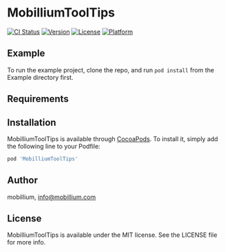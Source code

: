 # MobilliumToolTips

[![CI Status](https://img.shields.io/travis/mobillium/MobilliumToolTips.svg?style=flat)](https://travis-ci.org/mobillium/MobilliumToolTips)
[![Version](https://img.shields.io/cocoapods/v/MobilliumToolTips.svg?style=flat)](https://cocoapods.org/pods/MobilliumToolTips)
[![License](https://img.shields.io/cocoapods/l/MobilliumToolTips.svg?style=flat)](https://cocoapods.org/pods/MobilliumToolTips)
[![Platform](https://img.shields.io/cocoapods/p/MobilliumToolTips.svg?style=flat)](https://cocoapods.org/pods/MobilliumToolTips)

## Example

To run the example project, clone the repo, and run `pod install` from the Example directory first.

## Requirements

## Installation

MobilliumToolTips is available through [CocoaPods](https://cocoapods.org). To install
it, simply add the following line to your Podfile:

```ruby
pod 'MobilliumToolTips'
```

## Author

mobillium, info@mobillium.com

## License

MobilliumToolTips is available under the MIT license. See the LICENSE file for more info.
